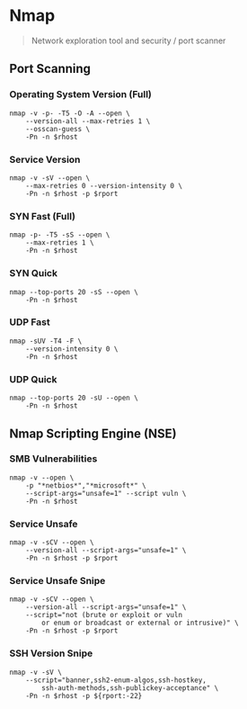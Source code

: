 # Nmap

> Network exploration tool and security / port scanner

## Port Scanning

### Operating System Version (Full)

```{.shell .copy}
nmap -v -p- -T5 -O -A --open \
	--version-all --max-retries 1 \
	--osscan-guess \
	-Pn -n $rhost
```

### Service Version

```{.shell .copy}
nmap -v -sV --open \
	--max-retries 0 --version-intensity 0 \
	-Pn -n $rhost -p $rport
```

### SYN Fast (Full)

```{.shell .copy}
nmap -p- -T5 -sS --open \
	--max-retries 1 \
	-Pn -n $rhost
```

### SYN Quick

```{.shell .copy}
nmap --top-ports 20 -sS --open \
	-Pn -n $rhost
```

### UDP Fast

```{.shell .copy}
nmap -sUV -T4 -F \
	--version-intensity 0 \
	-Pn -n $rhost
```

### UDP Quick

```{.shell .copy}
nmap --top-ports 20 -sU --open \
	-Pn -n $rhost
```

## Nmap Scripting Engine (NSE)

### SMB Vulnerabilities

```{.shell .copy}
nmap -v --open \
	-p "*netbios*","*microsoft*" \
	--script-args="unsafe=1" --script vuln \
	-Pn -n $rhost
```

### Service Unsafe

```{.shell .copy}
nmap -v -sCV --open \
	--version-all --script-args="unsafe=1" \
	-Pn -n $rhost -p $rport
```

### Service Unsafe Snipe

```{.shell .copy}
nmap -v -sCV --open \
	--version-all --script-args="unsafe=1" \
	--script="not (brute or exploit or vuln
		or enum or broadcast or external or intrusive)" \
	-Pn -n $rhost -p $rport 
```

### SSH Version Snipe

```{.shell .copy}
nmap -v -sV \
	--script="banner,ssh2-enum-algos,ssh-hostkey,
		ssh-auth-methods,ssh-publickey-acceptance" \
	-Pn -n $rhost -p ${rport:-22} 
```
